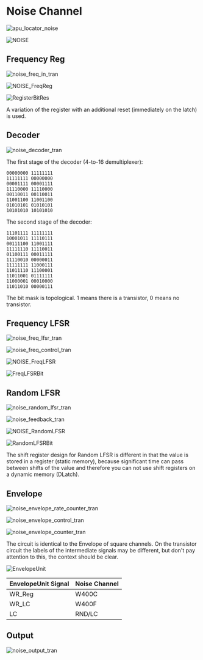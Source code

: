 # Noise Channel

![apu_locator_noise](/BreakingNESWiki/imgstore/apu/apu_locator_noise.jpg)

![NOISE](/BreakingNESWiki/imgstore/apu/NOISE.jpg)

## Frequency Reg

![noise_freq_in_tran](/BreakingNESWiki/imgstore/apu/noise_freq_in_tran.jpg)

![NOISE_FreqReg](/BreakingNESWiki/imgstore/apu/NOISE_FreqReg.jpg)

![RegisterBitRes](/BreakingNESWiki/imgstore/apu/RegisterBitRes.jpg)

A variation of the register with an additional reset (immediately on the latch) is used.

## Decoder

![noise_decoder_tran](/BreakingNESWiki/imgstore/apu/noise_decoder_tran.jpg)

The first stage of the decoder (4-to-16 demultiplexer):

```
00000000 11111111
11111111 00000000
00001111 00001111
11110000 11110000
00110011 00110011
11001100 11001100
01010101 01010101
10101010 10101010
```

The second stage of the decoder:

```
11101111 11111111
10001011 11110111
00111100 11001111
11111110 11110011
01100111 00011111
11110010 00000011
11111111 11000111
11011110 11100001
11011001 01111111
11000001 00010000
11011010 00000111
```

The bit mask is topological. 1 means there is a transistor, 0 means no transistor.

## Frequency LFSR

![noise_freq_lfsr_tran](/BreakingNESWiki/imgstore/apu/noise_freq_lfsr_tran.jpg)

![noise_freq_control_tran](/BreakingNESWiki/imgstore/apu/noise_freq_control_tran.jpg)

![NOISE_FreqLFSR](/BreakingNESWiki/imgstore/apu/NOISE_FreqLFSR.jpg)

![FreqLFSRBit](/BreakingNESWiki/imgstore/apu/FreqLFSRBit.jpg)

## Random LFSR

![noise_random_lfsr_tran](/BreakingNESWiki/imgstore/apu/noise_random_lfsr_tran.jpg)

![noise_feedback_tran](/BreakingNESWiki/imgstore/apu/noise_feedback_tran.jpg)

![NOISE_RandomLFSR](/BreakingNESWiki/imgstore/apu/NOISE_RandomLFSR.jpg)

![RandomLFSRBit](/BreakingNESWiki/imgstore/apu/RandomLFSRBit.jpg)

The shift register design for Random LFSR is different in that the value is stored in a register (static memory), because significant time can pass between shifts of the value and therefore you can not use shift registers on a dynamic memory (DLatch).

## Envelope

![noise_envelope_rate_counter_tran](/BreakingNESWiki/imgstore/apu/noise_envelope_rate_counter_tran.jpg)

![noise_envelope_control_tran](/BreakingNESWiki/imgstore/apu/noise_envelope_control_tran.jpg)

![noise_envelope_counter_tran](/BreakingNESWiki/imgstore/apu/noise_envelope_counter_tran.jpg)

The circuit is identical to the Envelope of square channels. On the transistor circuit the labels of the intermediate signals may be different, but don't pay attention to this, the context should be clear.

![EnvelopeUnit](/BreakingNESWiki/imgstore/apu/EnvelopeUnit.jpg)

|EnvelopeUnit Signal|Noise Channel|
|---|---|
|WR_Reg|W400C|
|WR_LC|W400F|
|LC|RND/LC|

## Output

![noise_output_tran](/BreakingNESWiki/imgstore/apu/noise_output_tran.jpg)
